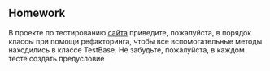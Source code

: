 ## Homework

В проекте по тестированию [сайта](https://demowebshop.tricentis.com/) приведите, пожалуйста, в порядок классы при помощи рефакторинга, чтобы все вспомогательные методы находились в классе TestBase. Не забудьте, пожалуйста, в каждом тесте создать предусловие

